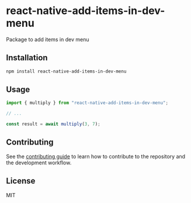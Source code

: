 # react-native-add-items-in-dev-menu

Package to add items in dev menu

## Installation

```sh
npm install react-native-add-items-in-dev-menu
```

## Usage

```js
import { multiply } from "react-native-add-items-in-dev-menu";

// ...

const result = await multiply(3, 7);
```

## Contributing

See the [contributing guide](CONTRIBUTING.md) to learn how to contribute to the repository and the development workflow.

## License

MIT
